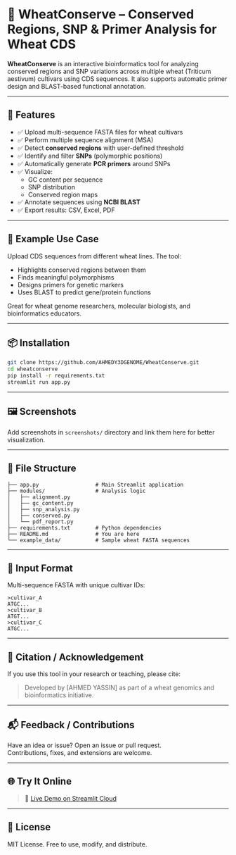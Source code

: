 # 🌾 WheatConserve – Conserved Regions, SNP & Primer Analysis for Wheat CDS

**WheatConserve** is an interactive bioinformatics tool for analyzing conserved regions and SNP variations across multiple wheat (Triticum aestivum) cultivars using CDS sequences. It also supports automatic primer design and BLAST-based functional annotation.

---

## 🚀 Features

- ✅ Upload multi-sequence FASTA files for wheat cultivars
- ✅ Perform multiple sequence alignment (MSA)
- ✅ Detect **conserved regions** with user-defined threshold
- ✅ Identify and filter **SNPs** (polymorphic positions)
- ✅ Automatically generate **PCR primers** around SNPs
- ✅ Visualize:
  - GC content per sequence
  - SNP distribution
  - Conserved region maps
- ✅ Annotate sequences using **NCBI BLAST**
- ✅ Export results: CSV, Excel, PDF

---

## 🧬 Example Use Case

Upload CDS sequences from different wheat lines. The tool:
- Highlights conserved regions between them
- Finds meaningful polymorphisms
- Designs primers for genetic markers
- Uses BLAST to predict gene/protein functions

Great for wheat genome researchers, molecular biologists, and bioinformatics educators.

---

## 📦 Installation

```bash
git clone https://github.com/AHMEDY3DGENOME/WheatConserve.git
cd wheatconserve
pip install -r requirements.txt
streamlit run app.py
```

---

## 🖼️ Screenshots

Add screenshots in `screenshots/` directory and link them here for better visualization.

---

## 📁 File Structure

```text
├── app.py                  # Main Streamlit application
├── modules/                # Analysis logic
│   ├── alignment.py
│   ├── gc_content.py
│   ├── snp_analysis.py
│   ├── conserved.py
│   └── pdf_report.py
├── requirements.txt        # Python dependencies
├── README.md               # You are here
└── example_data/           # Sample wheat FASTA sequences
```

---

## 🧪 Input Format

Multi-sequence FASTA with unique cultivar IDs:

```fasta
>cultivar_A
ATGC...
>cultivar_B
ATGT...
>cultivar_C
ATGC...
```

---

## 📝 Citation / Acknowledgement

If you use this tool in your research or teaching, please cite:

> Developed by [AHMED YASSIN] as part of a wheat genomics and bioinformatics initiative.

---

## 📬 Feedback / Contributions

Have an idea or issue? Open an issue or pull request.  
Contributions, fixes, and extensions are welcome.

---

## 🌐 Try It Online

> 🔗 [Live Demo on Streamlit Cloud](https://wheatconserve-mamebvqtw6ckefdcds7rcn.streamlit.app/)

---

## 🧠 License

MIT License. Free to use, modify, and distribute.